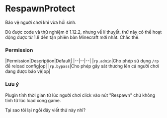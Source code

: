 # RespawnProtect

Bảo vệ người chơi khi vừa hồi sinh.

Dù được code và thử nghiệm ở 1.12.2, nhưng về lí thuyết, thứ này có thể hoạt động được từ 1.8 đến tận phiên bản
Minecraft mới nhất. Chắc thế.

### Permission

|Permission|Description|Default| |--|--|--| |`rp.admin`|Cho phép sử dụng `/rp` để reload config|op| |`rp.bypass`|Cho
phép gây sát thương lên cả người chơi đang được bảo vệ|op|

### Lưu ý

Plugin tính thời gian từ lúc người chơi click vào nút "Respawn" chứ không tính từ lúc load xong game.

Tại sao tôi lại ngồi đây viết thứ này nhỉ?  